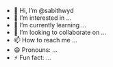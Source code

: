 - 👋 Hi, I’m @sabithwyd
- 👀 I’m interested in ...
- 🌱 I’m currently learning ...
- 💞️ I’m looking to collaborate on ...
- 📫 How to reach me ...
- 😄 Pronouns: ...
- ⚡ Fun fact: ...

<!---
sabithwyd/sabithwyd is a ✨ special ✨ repository because its `README.md` (this file) appears on your GitHub profile.
You can click the Preview link to take a look at your changes.
--->
